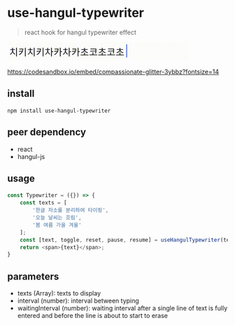 # use-hangul-typewriter

> react hook for hangul typewriter effect

![example](./example.gif)

<https://codesandbox.io/embed/compassionate-glitter-3ybbz?fontsize=14>

## install

```
npm install use-hangul-typewriter
```

## peer dependency
- react
- hangul-js

## usage

```javascript
const Typewriter = ({}) => {
    const texts = [
        '한글 자소를 분리하여 타이핑', 
        '오늘 날씨는 흐림', 
        '봄 여름 가을 겨울'
    ];
    const [text, toggle, reset, pause, resume] = useHangulTypewriter(texts);
    return <span>{text}</span>;
}
```

## parameters
- texts (Array): texts to display
- interval (number): interval between typing
- waitingInterval (number): waiting interval after a single line of text is fully entered and before the line is about to start to erase
